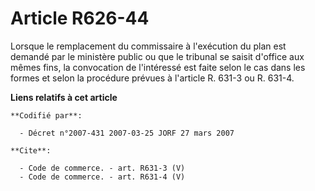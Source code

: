 # Article R626-44

Lorsque le remplacement du commissaire à l'exécution du plan est demandé par le ministère public ou que le tribunal se saisit
d'office aux mêmes fins, la convocation de l'intéressé est faite selon le cas dans les formes et selon la procédure prévues à
l'article R. 631-3 ou R. 631-4.

**Liens relatifs à cet article**

	**Codifié par**:

	  - Décret n°2007-431 2007-03-25 JORF 27 mars 2007

	**Cite**:

	  - Code de commerce. - art. R631-3 (V)
	  - Code de commerce. - art. R631-4 (V)
